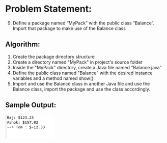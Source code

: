# Problem Statement:

9.	Define a package named “MyPack” with the public class “Balance”. Import that package to make use of the Balance class


## Algorithm:
1.	Create the package directory structure
2.	Create a directory named "MyPack" in  project's source folder
3.	Inside the "MyPack" directory, create a Java file named "Balance.java”
4.	Define the public class named "Balance" with the desired instance variables and a method named show()
5.	Import and use the Balance class in another Java file and use the Balance class, import the package and use the class accordingly. 


## Sample Output:

![Alt text](image-8.png)
